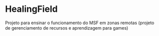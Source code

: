 # HealingField
Projeto para ensinar o funcionamento do MSF em zonas remotas (projeto de gerenciamento de recursos e aprendizagem para games)
